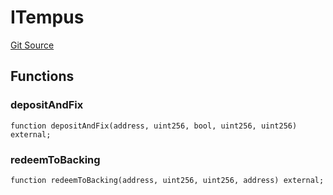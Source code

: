 # ITempus
[Git Source](https://github.com/Swivel-Finance/illuminate/blob/29a4038ae0d0795d36640f068da3ac5c1dd43806/src/interfaces/ITempus.sol)


## Functions
### depositAndFix


```solidity
function depositAndFix(address, uint256, bool, uint256, uint256) external;
```

### redeemToBacking


```solidity
function redeemToBacking(address, uint256, uint256, address) external;
```


